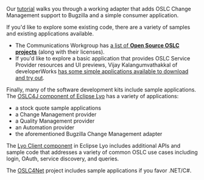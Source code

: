 Our [tutorial](/integrating_products_with_oslc/) walks you through a working adapter that adds OSLC Change Management support to Bugzilla and a simple consumer application.

If you'd like to explore some existing code, there are a variety of samples and existing applications available.

* The Communications Workgroup has [a list of **Open Source OSLC projects**](https://archive.open-services.net/wiki/communications/Open-source-software-and-tools/) (along with their licenses).
* If you'd like to explore a basic application that provides OSLC Service Provider resources and UI previews, Vijay Kalangumvathakkal of developerWorks [has some simple applications available to download and try out](https://www.ibm.com/developerworks/mydeveloperworks/blogs/69ec672c-dd6b-443d-add8-bb9a9a490eba/entry/build_your_own_serviceprovider_that_provides_resource_preview_based_on_oslc_specifications_in_no_time4?lang=en).

Finally, many of the software development kits include sample applications. The [OSLC4J component of Eclipse Lyo](http://wiki.eclipse.org/Lyo/BuildingOSLC4J) has a variety of applications:

- a stock quote sample applications
- a Change Management provider
- a Quality Management provider
- an Automation provider
- the aforementioned Bugzilla Change Management adapter

The [Lyo Client component](http://wiki.eclipse.org/Lyo/BuildClient) in Eclipse Lyo includes additional APIs and sample code that addresses a variety of common OSLC use cases including login, OAuth, service discovery, and queries.

The [OSLC4Net](https://github.com/OSLC/oslc4net) project includes sample applications if you favor .NET/C#.
